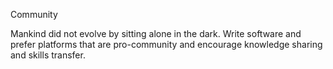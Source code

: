 
Community

Mankind did not evolve by sitting alone in the dark. Write software and prefer platforms that are pro-community
and encourage knowledge sharing and skills transfer.
